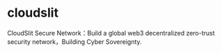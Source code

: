 # cloudslit
CloudSlit Secure Network：Build a global web3 decentralized zero-trust security network，Building Cyber ​​Sovereignty.
